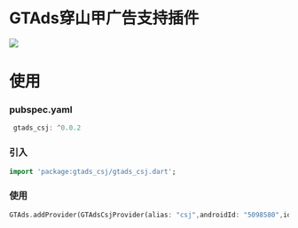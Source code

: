# GTAds穿山甲广告支持插件
<p>
<a href="https://pub.flutter-io.cn/packages/gtads"><img src=https://img.shields.io/badge/gtads_csj-v0.0.2-success></a>
</p>

# 使用

### pubspec.yaml
```dart
 gtads_csj: ^0.0.2
```

### 引入
```dart
import 'package:gtads_csj/gtads_csj.dart';
```

### 使用
```dart
GTAds.addProvider(GTAdsCsjProvider(alias: "csj",androidId: "5098580",iosId: "5098580"));
```
